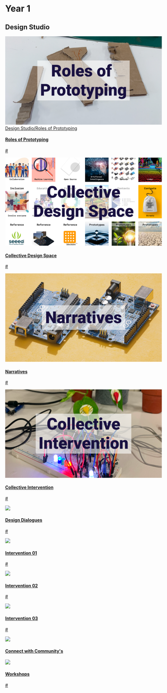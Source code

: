 # Year 1

## Design Studio

<div class="grid-wrapper">
    <a class="content-tile" href="term1/Design/RolesofPrototyping/">
        <img src="images/Tiles/RoP copy.png">
        <div class="navigation">Design Studio/Roles of Prototyping</div>
        <h4>Roles of Prototyping</h4>
        <p>#</p>
    </a>
    <a class="content-tile" href="term1/Design/CollectiveDesignSpace/">
        <img src="images/Tiles/CollDesign.png">
        <h4>Collective Design Space</h4>
        <p>#</p>
    </a>
    <a class="content-tile" href="term1/Design/Narratives/">
        <img src="images/Tiles/Narratives.png">
        <h4>Narratives</h4>
        <p>#</p>
    </a>
    <a class="content-tile" href="term1/Design/CollectiveIntervention/">
        <img src="images/Tiles/CollectiveIntervention.png">
        <h4>Collective Intervention</h4>
        <p>#</p>
    </a>
    <a class="content-tile" href="term2/DesignStudio02/Dialogues/">
        <img src="images/Design/dialogues.png">
        <h4>Design Dialogues</h4>
        <p>#</p>
    </a>
    <a class="content-tile" href="term2/DesignStudio02/Intervention01/">
        <img src="images/Design/intervention1.png">
        <h4>Intervention 01</h4>
        <p>#</p>
    </a>
    <a class="content-tile" href="term2/DesignStudio02/Intervention02/">
        <img src="images/Design/intervention2.png">
        <h4>Intervention 02</h4>
        <p>#</p>
    </a>
    <a class="content-tile" href="term2/DesignStudio02/Intervention03/">
        <img src="images/Design/intervention3.png">
        <h4>Intervention 03</h4>
        <p>#</p>
    </a>
    <a class="content-tile" href="term3/DesignStudio03/intervention1/">
        <img src="images/Design/community.png">
        <h4>Connect with Community's</h4>
    </a>
    <a class="content-tile" href="term3/DesignStudio03/intervention2/">
        <img src="images/Design/workshops.png">
        <h4>Workshops</h4>
        <p>#</p>
    </a>
</div>
